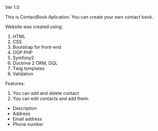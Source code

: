 Ver 1.0

This is ContactBook Aplication. 
You can create your own contact book. 

Website was created using:

1. HTML
2. CSS
3. Bootstrap for front-end 
4. OOP PHP
5. Symfony2
6. Doctrine 2 ORM, DQL
7. Twig templates
8. Validation

Features:

1. You can add and delete contact
2. You can edit contacts and add them:
  - Description
  - Address
  - Email address
  - Phone number

